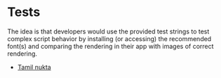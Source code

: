 # Tests

The idea is that developers would use the provided test strings to test
complex script behavior by installing (or accessing) the recommended font(s)
and comparing the rendering in their app with images of correct rendering.

- [Tamil nukta](tamil-nukta/readme.md)
